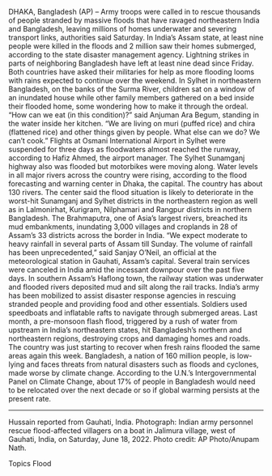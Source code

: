 DHAKA, Bangladesh (AP) – Army troops were called in to rescue thousands of people stranded by massive floods that have ravaged northeastern India and Bangladesh, leaving millions of homes underwater and severing transport links, authorities said Saturday.
In India’s Assam state, at least nine people were killed in the floods and 2 million saw their homes submerged, according to the state disaster management agency. Lightning strikes in parts of neighboring Bangladesh have left at least nine dead since Friday.
Both countries have asked their militaries for help as more flooding looms with rains expected to continue over the weekend.
In Sylhet in northeastern Bangladesh, on the banks of the Surma River, children sat on a window of an inundated house while other family members gathered on a bed inside their flooded home, some wondering how to make it through the ordeal.
“How can we eat (in this condition)?” said Anjuman Ara Begum, standing in the water inside her kitchen. “We are living on muri (puffed rice) and chira (flattened rice) and other things given by people. What else can we do? We can’t cook.”
Flights at Osmani International Airport in Sylhet were suspended for three days as floodwaters almost reached the runway, according to Hafiz Ahmed, the airport manager. The Sylhet Sunamganj highway also was flooded but motorbikes were moving along.
Water levels in all major rivers across the country were rising, according to the flood forecasting and warning center in Dhaka, the capital. The country has about 130 rivers.
The center said the flood situation is likely to deteriorate in the worst-hit Sunamganj and Sylhet districts in the northeastern region as well as in Lalmonirhat, Kurigram, Nilphamari and Rangpur districts in northern Bangladesh.
The Brahmaputra, one of Asia’s largest rivers, breached its mud embankments, inundating 3,000 villages and croplands in 28 of Assam’s 33 districts across the border in India.
“We expect moderate to heavy rainfall in several parts of Assam till Sunday. The volume of rainfall has been unprecedented,” said Sanjay O’Neil, an official at the meteorological station in Gauhati, Assam’s capital.
Several train services were canceled in India amid the incessant downpour over the past five days. In southern Assam’s Haflong town, the railway station was underwater and flooded rivers deposited mud and silt along the rail tracks.
India’s army has been mobilized to assist disaster response agencies in rescuing stranded people and providing food and other essentials. Soldiers used speedboats and inflatable rafts to navigate through submerged areas.
Last month, a pre-monsoon flash flood, triggered by a rush of water from upstream in India’s northeastern states, hit Bangladesh’s northern and northeastern regions, destroying crops and damaging homes and roads. The country was just starting to recover when fresh rains flooded the same areas again this week.
Bangladesh, a nation of 160 million people, is low-lying and faces threats from natural disasters such as floods and cyclones, made worse by climate change. According to the U.N.’s Intergovernmental Panel on Climate Change, about 17% of people in Bangladesh would need to be relocated over the next decade or so if global warming persists at the present rate.
___
Hussain reported from Gauhati, India.
Photograph: Indian army personnel rescue flood-affected villagers on a boat in Jalimura village, west of Gauhati, India, on Saturday, June 18, 2022. Photo credit: AP Photo/Anupam Nath.

Topics
Flood
